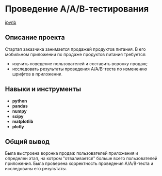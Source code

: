 # Проведение А/А/В-тестирования

 [ipynb](https://github.com/Taya-Prokhorova/Portfolio/blob/main/AB-testing/Prokhorova_P2_Portfolio.ipynb)

## Описание проекта

Стартап заказчика занимается продажей продуктов питания. В его мобильном приложении по продаже продуктов питания требуется:
- изучить поведение пользователей и составить воронку продаж;
- исследовать результаты проведения A/A/B-теста по изменению шрифтов в приложении.

## Навыки и инструменты

- **python**
- **pandas**
- **numpy**
- **scipy**
- **matplotlib**
- **plotly**

## 

## Общий вывод

Была выстроена воронка продаж пользователей приложения и определен этап, на котром "отваливается" больше всего пользователей приложения.
Была проверена корректность проведения А/А/В-теста и исследованы его результаты.
